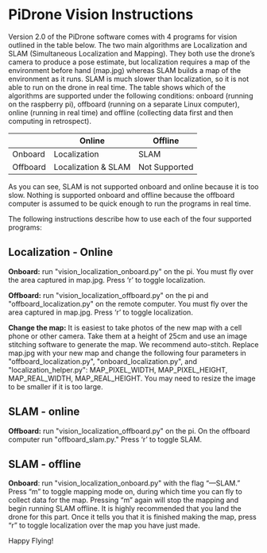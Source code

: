 ﻿
# PiDrone Vision Instructions

  
Version 2.0 of the PiDrone software comes with 4 programs for vision outlined in the table below. The two main algorithms are Localization and SLAM (Simultaneous Localization and Mapping). They both use the drone’s camera to produce a pose estimate, but localization requires a map of the environment before hand (map.jpg) whereas SLAM builds a map of the environment as it runs. SLAM is much slower than localization, so it is not able to run on the drone in real time. The table shows which of the algorithms are supported under the following conditions: onboard (running on the raspberry pi), offboard (running on a separate Linux computer), online (running in real time) and offline (collecting data first and then computing in retrospect).

|          | Online            | Offline |
|----------|-------------------|---------|
| Onboard  | Localization      | SLAM    |
| Offboard | Localization & SLAM | Not Supported      |

  
As you can see, SLAM is not supported onboard and online because it is too slow. Nothing is supported onboard and offline because the offboard computer is assumed to be quick enough to run the programs in real time.

 The following instructions describe how to use each of the four supported programs:

 
## Localization - Online

**Onboard:** run "vision_localization_onboard.py" on the pi. You must fly over the area captured in map.jpg. Press ‘r’ to toggle localization.

**Offboard:** run "vision_localization_offboard.py" on the pi and "offboard_localization.py" on the remote computer. You must fly over the area captured in map.jpg. Press ‘r’ to toggle localization.

  
**Change the map:** It is easiest to take photos of the new map with a cell phone or other camera. Take them at a height of 25cm and use an image stitching software to generate the map. We recommend auto-stitch. Replace map.jpg with your new map and change the following four parameters in "offboard_localization.py", "onboard_localization.py", and "localization_helper.py": MAP_PIXEL_WIDTH, MAP_PIXEL_HEIGHT, MAP_REAL_WIDTH, MAP_REAL_HEIGHT. You may need to resize the image to be smaller if it is too large.

## SLAM - online

**Offboard:** run "vision_localization_offboard.py" on the pi. On the offboard computer run "offboard_slam.py." Press ‘r’ to toggle SLAM.

  
## SLAM - offline

**Onboard**: run "vision_localization_onboard.py" with the flag “—SLAM.” Press “m” to toggle mapping mode on, during which time you can fly to collect data for the map. Pressing “m” again will stop the mapping and begin running SLAM offline. It is highly recommended that you land the drone for this part. Once it tells you that it is finished making the map, press “r” to toggle localization over the map you have just made.

  
Happy Flying!
